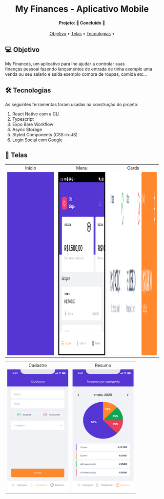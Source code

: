 <h1 align="center">
   My Finances - Aplicativo Mobile
</h1>
<h4 align="center"> 
Projeto: 🚀 Concluído 🚀
</h4>
<p align="center">
 <a href="#-objetivo">Objetivo</a> •
 <a href="#-telas">Telas</a> •
 <a href="#-tecnologias">Tecnologias</a> • 
</p>

## 💻 Objetivo

My Finances, um aplicativo para lhe ajudar a controlar suas finanças pessoal fazendo lançamentos de entrada de tinha exemplo uma venda ou seu salario e saída exemplo compra de roupas, comida etc...

## 🛠 Tecnologias

As seguintes ferramentas foram usadas na construção do projeto:

<ol> 
  <li> React Native com a CLI </li>
  <li> Typescript </li>
  <li> Expo Bare Workflow </li>
  <li> Async Storage </li>
  <li> Styled Components (CSS-in-JS)</li>
  <li> Login Social com Google</li>
</ol>
<p/>

## 📱 Telas

<table align="center" display=flex>
  <tr>
    <td align="center">Inicio</td>
    <td align="center">Menu</td>
    <td align="center">Cards</td>
  </tr>
  <tr>
    <td><img src="https://github.com/Borges10002/gofinances---react-native-expo-/blob/main/src/assets/imgs/inicio.png" width=200 height=600></td>
    <td><img src="https://github.com/Borges10002/gofinances---react-native-expo-/blob/main/src/assets/imgs/menu.png" width=200 height=600></td>
    <td><img src="https://github.com/Borges10002/gofinances---react-native-expo-/blob/main/src/assets/imgs/Cards.png" width=200 height=600></td>
  </tr>
 </table>

 <table align="center"  display=flex>
  <tr>
    <td align="center">Cadastro</td>
     <td align="center">Resumo</td>
  </tr>
  <tr>
    <td><img src="https://github.com/Borges10002/gofinances---react-native-expo-/blob/main/src/assets/imgs/Cadastro.png" width=200 height=400></td>
     <td><img src="https://github.com/Borges10002/gofinances---react-native-expo-/blob/main/src/assets/imgs/Resumo.png" width=200 height=400></td>
  </tr>
 </table>
